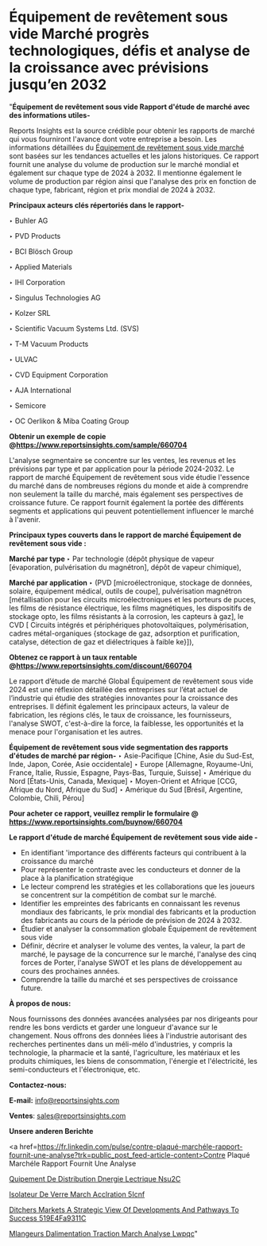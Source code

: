 # Équipement de revêtement sous vide Marché progrès technologiques, défis et analyse de la croissance avec prévisions jusqu’en 2032

"<strong>Équipement de revêtement sous vide Rapport d'étude de marché avec des informations utiles-</strong>

Reports Insights est la source crédible pour obtenir les rapports de marché qui vous fourniront l'avance dont votre entreprise a besoin. Les informations détaillées du <a href=https://www.reportsinsights.com/sample/660704>Équipement de revêtement sous vide marché</a> sont basées sur les tendances actuelles et les jalons historiques. Ce rapport fournit une analyse du volume de production sur le marché mondial et également sur chaque type de 2024 à 2032. Il mentionne également le volume de production par région ainsi que l'analyse des prix en fonction de chaque type, fabricant, région et prix mondial de 2024 à 2032.

<b>Principaux acteurs clés répertoriés dans le rapport-</b>

‣ Buhler AG

‣ PVD Products

‣ BCI Blösch Group

‣ Applied Materials

‣ IHI Corporation

‣ Singulus Technologies AG

‣ Kolzer SRL

‣ Scientific Vacuum Systems Ltd. (SVS)

‣ T-M Vacuum Products

‣ ULVAC

‣ CVD Equipment Corporation

‣ AJA International

‣ Semicore

‣ OC Oerlikon &amp; Miba Coating Group

<strong><b>Obtenir un exemple de copie @</b></strong><a href=https://www.reportsinsights.com/sample/660704><strong><b>https://www.reportsinsights.com/sample/660704</b></strong></a>

L'analyse segmentaire se concentre sur les ventes, les revenus et les prévisions par type et par application pour la période 2024-2032. Le rapport de marché Équipement de revêtement sous vide étudie l'essence du marché dans de nombreuses régions du monde et aide à comprendre non seulement la taille du marché, mais également ses perspectives de croissance future. Ce rapport fournit également la portée des différents segments et applications qui peuvent potentiellement influencer le marché à l'avenir.

<strong>Principaux types couverts dans le rapport de marché Équipement de revêtement sous vide :</strong>

<strong>Marché par type </strong>
‣ Par technologie (dépôt physique de vapeur [évaporation, pulvérisation du magnétron], dépôt de vapeur chimique),

<strong>Marché par application </strong>
‣ (PVD [microélectronique, stockage de données, solaire, équipement médical, outils de coupe], pulvérisation magnétron [métallisation pour les circuits microélectroniques et les porteurs de puces, les films de résistance électrique, les films magnétiques, les dispositifs de stockage opto, les films résistants à la corrosion, les capteurs à gaz], le CVD [ Circuits intégrés et périphériques photovoltaïques, polymérisation, cadres métal-organiques {stockage de gaz, adsorption et purification, catalyse, détection de gaz et diélectriques à faible ke}]),

<strong><b>Obtenez ce rapport à un taux rentable @</b></strong><a href=https://www.reportsinsights.com/discount/660704><strong><b>https://www.reportsinsights.com/discount/660704</b></strong></a>

Le rapport d’étude de marché Global Équipement de revêtement sous vide 2024 est une réflexion détaillée des entreprises sur l’état actuel de l’industrie qui étudie des stratégies innovantes pour la croissance des entreprises. Il définit également les principaux acteurs, la valeur de fabrication, les régions clés, le taux de croissance, les fournisseurs, l'analyse SWOT, c'est-à-dire la force, la faiblesse, les opportunités et la menace pour l'organisation et les autres.

<strong>Équipement de revêtement sous vide segmentation des rapports d'études de marché par région-</strong>
‣ Asie-Pacifique [Chine, Asie du Sud-Est, Inde, Japon, Corée, Asie occidentale]
‣ Europe [Allemagne, Royaume-Uni, France, Italie, Russie, Espagne, Pays-Bas, Turquie, Suisse]
‣ Amérique du Nord [États-Unis, Canada, Mexique]
‣ Moyen-Orient et Afrique [CCG, Afrique du Nord, Afrique du Sud]
‣ Amérique du Sud [Brésil, Argentine, Colombie, Chili, Pérou]

<strong>Pour acheter ce rapport, veuillez remplir le formulaire @   <a href=https://www.reportsinsights.com/buynow/660704>https://www.reportsinsights.com/buynow/660704</a></strong>

<strong>Le rapport d'étude de marché Équipement de revêtement sous vide aide -</strong>
<ul>
  <li>En identifiant 'importance des différents facteurs qui contribuent à la croissance du marché</li>
  <li>Pour représenter le contraste avec les conducteurs et donner de la place à la planification stratégique</li>
  <li>Le lecteur comprend les stratégies et les collaborations que les joueurs se concentrent sur la compétition de combat sur le marché.</li>
  <li>Identifier les empreintes des fabricants en connaissant les revenus mondiaux des fabricants, le prix mondial des fabricants et la production des fabricants au cours de la période de prévision de 2024 à 2032.</li>
  <li>Étudier et analyser la consommation globale Équipement de revêtement sous vide</li>
  <li>Définir, décrire et analyser le volume des ventes, la valeur, la part de marché, le paysage de la concurrence sur le marché, l'analyse des cinq forces de Porter, l'analyse SWOT et les plans de développement au cours des prochaines années.</li>
  <li>Comprendre la taille du marché et ses perspectives de croissance future.</li>
</ul>
<strong>À propos de nous:</strong>

Nous fournissons des données avancées analysées par nos dirigeants pour rendre les bons verdicts et garder une longueur d'avance sur le changement. Nous offrons des données liées à l'industrie autorisant des recherches pertinentes dans un méli-mélo d'industries, y compris la technologie, la pharmacie et la santé, l'agriculture, les matériaux et les produits chimiques, les biens de consommation, l'énergie et l'électricité, les semi-conducteurs et l'électronique, etc.

<strong>Contactez-nous:</strong>

<strong>E-mail:</strong> <a href=mailto:info@reportsinsights.com>info@reportsinsights.com</a>

<strong>Ventes</strong>: <a href=mailto:sales@reportsinsights.com>sales@reportsinsights.com</a>

<strong>Unsere anderen Berichte</strong>

<a href=https://fr.linkedin.com/pulse/contre-plaqué-marchéle-rapport-fournit-une-analyse?trk=public_post_feed-article-content>Contre Plaqué Marchéle Rapport Fournit Une Analyse</a>

<a href=https://www.linkedin.com/pulse/%C3%A9quipement-de-distribution-d%C3%A9nergie-%C3%A9lectrique-nsu2c/>Quipement De Distribution Dnergie Lectrique Nsu2C</a>

<a href=https://www.linkedin.com/pulse/isolateur-de-verre-march%C3%A9-acc%C3%A9l%C3%A9ration-5icnf/>Isolateur De Verre March Acclration 5Icnf</a>

<a href=https://medium.com/@ashishkumar23001/ditchers-markets-a-strategic-view-of-developments-and-pathways-to-success-519e4fa9311c>Ditchers Markets A Strategic View Of Developments And Pathways To Success 519E4Fa9311C</a>

<a href=https://www.linkedin.com/pulse/m%C3%A9langeurs-dalimentation-%C3%A0-traction-march%C3%A9-analyse-lwpqc/>Mlangeurs Dalimentation  Traction March Analyse Lwpqc</a>"
